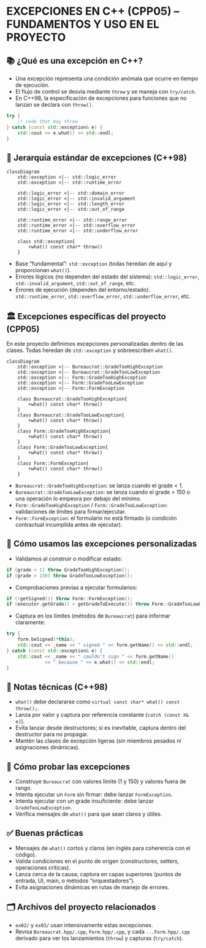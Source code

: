 # EXCEPCIONES EN C++ (CPP05) – FUNDAMENTOS Y USO EN EL PROYECTO

## 📚 ¿Qué es una excepción en C++?
- Una excepción representa una condición anómala que ocurre en tiempo de ejecución.
- El flujo de control se desvía mediante `throw` y se maneja con `try/catch`.
- En C++98, la especificación de excepciones para funciones que no lanzan se declara con `throw()`.

```cpp
try {
    // code that may throw
} catch (const std::exception& e) {
    std::cout << e.what() << std::endl;
}
```

## 🧩 Jerarquía estándar de excepciones (C++98)

```mermaid
classDiagram
    std::exception <|-- std::logic_error
    std::exception <|-- std::runtime_error

    std::logic_error <|-- std::domain_error
    std::logic_error <|-- std::invalid_argument
    std::logic_error <|-- std::length_error
    std::logic_error <|-- std::out_of_range

    std::runtime_error <|-- std::range_error
    std::runtime_error <|-- std::overflow_error
    std::runtime_error <|-- std::underflow_error

    class std::exception{
        +what() const char* throw()
    }
```

- Base “fundamental”: `std::exception` (todas heredan de aquí y proporcionan `what()`).
- Errores lógicos (no dependen del estado del sistema): `std::logic_error`, `std::invalid_argument`, `std::out_of_range`, etc.
- Errores de ejecución (dependen del entorno/estado): `std::runtime_error`, `std::overflow_error`, `std::underflow_error`, etc.

## 🏛️ Excepciones específicas del proyecto (CPP05)

En este proyecto definimos excepciones personalizadas dentro de las clases. Todas heredan de `std::exception` y sobreescriben `what()`.

```mermaid
classDiagram
    std::exception <|-- Bureaucrat::GradeTooHighException
    std::exception <|-- Bureaucrat::GradeTooLowException
    std::exception <|-- Form::GradeTooHighException
    std::exception <|-- Form::GradeTooLowException
    std::exception <|-- Form::FormException

    class Bureaucrat::GradeTooHighException{
        +what() const char* throw()
    }
    class Bureaucrat::GradeTooLowException{
        +what() const char* throw()
    }
    class Form::GradeTooHighException{
        +what() const char* throw()
    }
    class Form::GradeTooLowException{
        +what() const char* throw()
    }
    class Form::FormException{
        +what() const char* throw()
    }
```

- `Bureaucrat::GradeTooHighException`: se lanza cuando el grade < 1.
- `Bureaucrat::GradeTooLowException`: se lanza cuando el grade > 150 o una operación lo empeora por debajo del mínimo.
- `Form::GradeTooHighException` / `Form::GradeTooLowException`: validaciones de límites para firmar/ejecutar.
- `Form::FormException`: el formulario no está firmado (o condición contractual incumplida antes de ejecutar).

## 🔧 Cómo usamos las excepciones personalizadas

- Validamos al construir o modificar estado:
```cpp
if (grade < 1) throw GradeTooHighException();
if (grade > 150) throw GradeTooLowException();
```

- Comprobaciones previas a ejecutar formularios:
```cpp
if (!getSigned()) throw Form::FormException();
if (executor.getGrade() > getGradeToExecute()) throw Form::GradeTooLowException();
```

- Captura en los límites (métodos de `Bureaucrat`) para informar claramente:
```cpp
try {
    form.beSigned(*this);
    std::cout << _name << " signed " << form.getName() << std::endl;
} catch (const std::exception& e) {
    std::cout << _name << " couldn't sign " << form.getName()
              << " because " << e.what() << std::endl;
}
```

## 🧠 Notas técnicas (C++98)
- `what()` debe declararse como `virtual const char* what() const throw();`.
- Lanza por valor y captura por referencia constante (`catch (const X& e)`).
- Evita lanzar desde destructores; si es inevitable, captura dentro del destructor para no propagar.
- Mantén las clases de excepción ligeras (sin miembros pesados ni asignaciones dinámicas).

## 🧪 Cómo probar las excepciones
- Construye `Bureaucrat` con valores límite (1 y 150) y valores fuera de rango.
- Intenta ejecutar un `Form` sin firmar: debe lanzar `FormException`.
- Intenta ejecutar con un grade insuficiente: debe lanzar `GradeTooLowException`.
- Verifica mensajes de `what()` para que sean claros y útiles.

## ✅ Buenas prácticas
- Mensajes de `what()` cortos y claros (en inglés para coherencia con el código).
- Valida condiciones en el punto de origen (constructores, setters, operaciones críticas).
- Lanza cerca de la causa; captura en capas superiores (puntos de entrada, UI, main, o métodos “orquestadores”).
- Evita asignaciones dinámicas en rutas de manejo de errores.

## 🗂️ Archivos del proyecto relacionados
- `ex02/` y `ex03/` usan intensivamente estas excepciones.
- Revisa `Bureaucrat.hpp/.cpp`, `Form.hpp/.cpp`, y cada `...Form.hpp/.cpp` derivado para ver los lanzamientos (`throw`) y capturas (`try/catch`).
